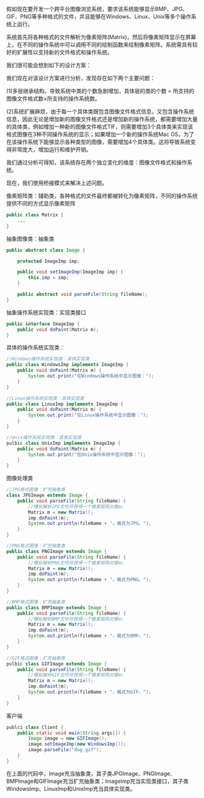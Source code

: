 假如现在要开发一个跨平台图像浏览系统，要求该系统能够显示BMP、JPG、GIF、PNG等多种格式的文件，并且能够在Windows、Linux、Unix等多个操作系统上运行。

系统首先将各种格式的文件解析为像素矩阵\(Matrix\)，然后将像素矩阵显示在屏幕上，在不同的操作系统中可以调用不同的绘制函数来绘制像素矩阵。系统需具有较好的扩展性以支持新的文件格式和操作系统。

我们很可能会想到如下的设计方案：

我们现在对该设计方案进行分析，发现存在如下两个主要问题：

\(1\)多层继承结构，导致系统中类的个数急剧增加，具体层的类的个数 = 所支持的图像文件格式数×所支持的操作系统数。

\(2\)系统扩展麻烦，由于每一个具体类既包含图像文件格式信息，又包含操作系统信息，因此无论是增加新的图像文件格式还是增加新的操作系统，都需要增加大量的具体类，例如增加一种新的图像文件格式TIF，则需要增加3个具体类来实现该格式图像在3种不同操作系统的显示；如果增加一个新的操作系统Mac OS，为了在该操作系统下能够显示各种类型的图像，需要增加4个具体类。这将导致系统变得非常庞大，增加运行和维护开销。

我们通过分析可得知，该系统存在两个独立变化的维度：图像文件格式和操作系统。

现在，我们使用桥接模式来解决上述问题。

像素矩阵类：辅助类，各种格式的文件最终都被转化为像素矩阵，不同的操作系统提供不同的方式显示像素矩阵

```java
public class Matrix {  
    ...
}
```

抽象图像类：抽象类

```java
public abstract class Image {  

    protected ImageImp imp;  

    public void setImageImp(ImageImp imp) {  
        this.imp = imp;  
    }

    public abstract void parseFile(String fileName);  
}
```

抽象操作系统实现类：实现类接口

```java
public interface ImageImp {  
    public void doPaint(Matrix m);
}
```

具体的操作系统实现类：

```java
//Windows操作系统实现类：具体实现类  
public class WindowsImp implements ImageImp {  
    public void doPaint(Matrix m) {  
        System.out.print("在Windows操作系统中显示图像：");  
    }  
}  

//Linux操作系统实现类：具体实现类  
public class LinuxImp implements ImageImp {  
    public void doPaint(Matrix m) {  
        System.out.print("在Linux操作系统中显示图像：");  
    }  
}  

//Unix操作系统实现类：具体实现类  
pulbic class UnixImp implements ImageImp {  
    public void doPaint(Matrix m) {  
        System.out.print("在Unix操作系统中显示图像：");  
    }  
}
```

图像处理类

```java
//JPG格式图像：扩充抽象类  
class JPGImage extends Image {  
    public void parseFile(String fileName) {  
        //模拟解析JPG文件并获得一个像素矩阵对象m;  
        Matrix m = new Matrix();   
        imp.doPaint(m);  
        System.out.println(fileName + "，格式为JPG。");  
    }  
}  

//PNG格式图像：扩充抽象类  
public class PNGImage extends Image {  
    public void parseFile(String fileName) {  
        //模拟解析PNG文件并获得一个像素矩阵对象m;  
        Matrix m = new Matrix();   
        imp.doPaint(m);  
        System.out.println(fileName + "，格式为PNG。");  
    }  
}  

//BMP格式图像：扩充抽象类  
public class BMPImage extends Image {  
    public void parseFile(String fileName) {  
        //模拟解析BMP文件并获得一个像素矩阵对象m;  
        Matrix m = new Matrix();   
        imp.doPaint(m);  
        System.out.println(fileName + "，格式为BMP。");  
    }  
}  

//GIF格式图像：扩充抽象类  
pulbic class GIFImage extends Image {  
    public void parseFile(String fileName) {  
        //模拟解析GIF文件并获得一个像素矩阵对象m;  
        Matrix m = new Matrix();   
        imp.doPaint(m);  
        System.out.println(fileName + "，格式为GIF。");  
    }  
}
```

客户端

```java
publci class Client {  
    public static void main(String args[]) {  
        Image image = new GIFImage();  
        image.setImageImp(new WindowsImp());  
        image.parseFile("dog.gif");  
    }  
}
```

在上面的代码中，Image充当抽象类，其子类JPGImage、PNGImage、BMPImage和GIFImage充当扩充抽象类；ImageImp充当实现类接口，其子类WindowsImp、LinuxImp和UnixImp充当具体实现类。

